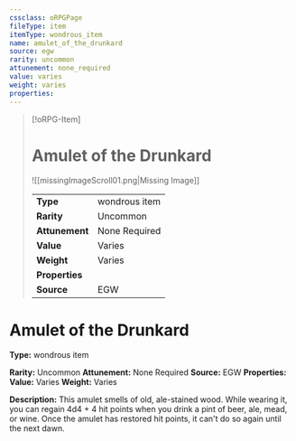 ```yaml
---
cssclass: oRPGPage
fileType: item
itemType: wondrous_item
name: amulet_of_the_drunkard
source: egw
rarity: uncommon
attunement: none_required
value: varies
weight: varies
properties:
---
```

> [!oRPG-Item]
> # Amulet of the Drunkard
> ![[missingImageScroll01.png|Missing Image]]
>
> |  |   |
> |:--|---|
> |**Type** | wondrous item |
> |**Rarity** | Uncommon |
> | **Attunement** | None Required |
> | **Value** | Varies |
>  | **Weight**| Varies |
>  |**Properties** |  |
> | **Source** | EGW |

#  Amulet of the Drunkard
**Type:** wondrous item

**Rarity:** Uncommon
**Attunement:** None Required
**Source:** EGW
**Properties:**
**Value:** Varies
**Weight:** Varies

**Description:** This amulet smells of old, ale-stained wood. While wearing it, you can regain 4d4 + 4 hit points when you drink a pint of beer, ale, mead, or wine. Once the amulet has restored hit points, it can&#39;t do so again until the next dawn.


